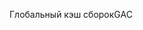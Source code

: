  <span data-ttu-id="731a2-101">Глобальный кэш сборок</span><span class="sxs-lookup"><span data-stu-id="731a2-101">GAC</span></span> 